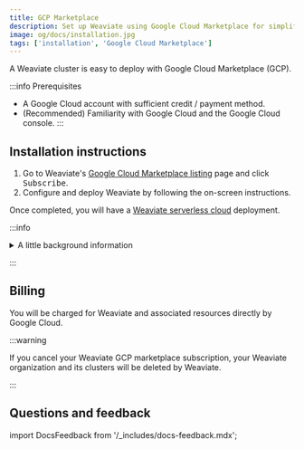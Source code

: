 ```yaml
---
title: GCP Marketplace
description: Set up Weaviate using Google Cloud Marketplace for simplified deployment.
image: og/docs/installation.jpg
tags: ['installation', 'Google Cloud Marketplace']
---
```


A Weaviate cluster is easy to deploy with Google Cloud Marketplace (GCP).

:::info Prerequisites

- A Google Cloud account with sufficient credit / payment method.
- (Recommended) Familiarity with Google Cloud and the Google Cloud console.
:::

## Installation instructions

1. Go to Weaviate's [Google Cloud Marketplace listing](https://console.cloud.google.com/marketplace/product/weaviate-gcp-mktplace/weaviate) page and click <kbd>Subscribe</kbd>.
1. Configure and deploy Weaviate by following the on-screen instructions.

Once completed, you will have a [Weaviate serverless cloud](/docs/cloud/index.mdx) deployment. 

:::info
<details>

<summary> A little background information </summary>

- When you deploy Weaviate Serverless Cloud through the GCP Marketplace, you're subscribing to a Software as a Service (SaaS) solution that is specifically built for GCP customers. 

- GCP will notify you once your Weaviate serverless cluster is available. 

**This solution is ideal for:**

- Organizations requiring GCP billing integration. 
- Organizations with regulatory requirements who need specific regional deployments. 

</details>

:::

## Billing

You will be charged for Weaviate and associated resources directly by Google Cloud.

:::warning

If you cancel your Weaviate GCP marketplace subscription, your Weaviate organization and its clusters will be deleted by Weaviate.

:::

## Questions and feedback

import DocsFeedback from '/_includes/docs-feedback.mdx';

<DocsFeedback/>
